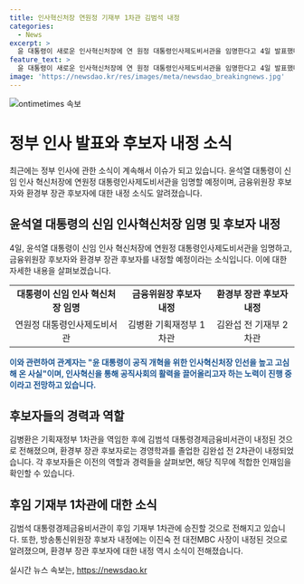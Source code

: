 ```yaml
---
title: 인사혁신처장 연원정 기재부 1차관 김범석 내정
categories:
  - News
excerpt: >
  윤 대통령이 새로운 인사혁신처장에 연 원정 대통령인사제도비서관을 임명한다고 4일 발표했다. 김병환 기획재정부 1차관이 금융위원장 후보자에, 김범석 대통령경제금융비서관이 그 후임에 내정됐다. 이와 함께 금융위원장 후보자, 방송통신위원장 후보자, 환경부 장관 후보자도 내정됐으며, 이에 대한 공식 발표는 이날 오전 중에 예정돼 있다. 결정 전에 고심한 윤 대통령의 선택은 공직 개혁과 인사제도 개선을 위한 것으로 전망된다.
feature_text: >
  윤 대통령이 새로운 인사혁신처장에 연 원정 대통령인사제도비서관을 임명한다고 4일 발표했다. 김병환 기획재정부 1차관이 금융위원장 후보자에, 김범석 대통령경제금융비서관이 그 후임에 내정됐다. 이와 함께 금융위원장 후보자, 방송통신위원장 후보자, 환경부 장관 후보자도 내정됐으며, 이에 대한 공식 발표는 이날 오전 중에 예정돼 있다. 결정 전에 고심한 윤 대통령의 선택은 공직 개혁과 인사제도 개선을 위한 것으로 전망된다.
image: 'https://newsdao.kr/res/images/meta/newsdao_breakingnews.jpg'
---
```


<p><img src="https://newsdao.kr/res/images/meta/newsdao_breakingnews.jpg" alt="ontimetimes 속보" /></p>

<h1 data-ke-size="size26">정부 인사 발표와 후보자 내정 소식</h1>

<p data-ke-size="size16">최근에는 정부 인사에 관한 소식이 계속해서 이슈가 되고 있습니다. 윤석열 대통령이 신임 인사 혁신처장에 연원정 대통령인사제도비서관을 임명할 예정이며, 금융위원장 후보자와 환경부 장관 후보자에 대한 내정 소식도 알려졌습니다.</p>

<h2 data-ke-size="size24">윤석열 대통령의 신임 인사혁신처장 임명 및 후보자 내정</h2>

<p data-ke-size="size16">4일, 윤석열 대통령이 신임 인사 혁신처장에 연원정 대통령인사제도비서관을 임명하고, 금융위원장 후보자와 환경부 장관 후보자를 내정할 예정이라는 소식입니다. 이에 대한 자세한 내용을 살펴보겠습니다.</p>

<table>
  <tr>
    <td style="text-align: center; height: 17px;"><b>대통령이 신임 인사 혁신처장 임명</b></td>
    <td style="text-align: center; height: 17px;"><b>금융위원장 후보자 내정</b></td>
    <td style="text-align: center; height: 17px;"><b>환경부 장관 후보자 내정</b></td>
  </tr>
  <tr>
    <td style="text-align: center; height: 17px;">연원정 대통령인사제도비서관</td>
    <td style="text-align: center; height: 17px;">김병환 기획재정부 1차관</td>
    <td style="text-align: center; height: 17px;">김완섭 전 기재부 2차관</td>
  </tr>
</table>

<p><b><span style="color: #1a5490;">이와 관련하여 관계자는 "윤 대통령이 공직 개혁을 위한 인사혁신처장 인선을 높고 고심해 온 사실"이며, 인사혁신을 통해 공직사회의 활력을 끌어올리고자 하는 노력이 진행 중이라고 전망하고 있습니다.</span></b></p>

<h2 data-ke-size="size24">후보자들의 경력과 역할</h2>

<p data-ke-size="size16">김병환은 기획재정부 1차관을 역임한 후에 김범석 대통령경제금융비서관이 내정된 것으로 전해졌으며, 환경부 장관 후보자로는 경영학과를 졸업한 김완섭 전 2차관이 내정되었습니다. 각 후보자들은 이전의 역할과 경력들을 살펴보면, 해당 직무에 적합한 인재임을 확인할 수 있습니다.</p>

<h2 data-ke-size="size24">후임 기재부 1차관에 대한 소식</h2>

<p data-ke-size="size16">김범석 대통령경제금융비서관이 후임 기재부 1차관에 승진할 것으로 전해지고 있습니다. 또한, 방송통신위원장 후보자 내정에는 이진숙 전 대전MBC 사장이 내정된 것으로 알려졌으며, 환경부 장관 후보자에 대한 내정 역시 소식이 전해졌습니다.</p>
실시간 뉴스 속보는, <a href="https://newsdao.kr" rel="dofollow">https://newsdao.kr</a>


